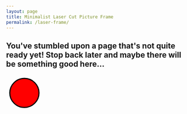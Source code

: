 ```yaml
---
layout: page
title: Minimalist Laser Cut Picture Frame
permalink: /laser-frame/
---
```


<h2>You've stumbled upon a page that's not quite ready yet! Stop back later and maybe there will be something good here...</h2>

<svg id="laser-frame" height="100" width="100">
    <circle cx="50" cy="50" r="40" stroke="black" stroke-width="3" fill="red" />
</svg>

<script src="https://cdnjs.cloudflare.com/ajax/libs/svg.js/3.1.2/svg.min.js"></script>
<script src="/lib/laser-frame/main.js"></script>
